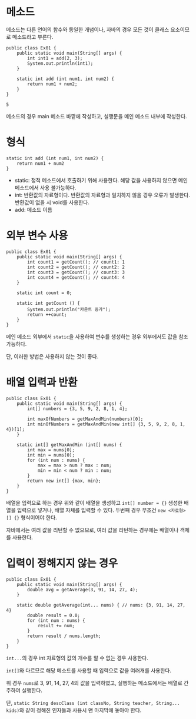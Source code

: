 # 메소드
메소드는 다른 언어의 함수와 동일한 개념이나, 자바의 경우 모든 것이 클래스 요소이므로 메소드라고 부른다.

```
public class Ex01 {
    public static void main(String[] args) {
        int int1 = add(2, 3);
        System.out.println(int1);
    }

    static int add (int num1, int num2) {
        return num1 + num2;
    }
}

5
```
메소드의 경우 main 메소드 바깥에 작성하고, 실행문을 메인 메소드 내부에 작성한다.
# 형식
```
static int add (int num1, int num2) {
    return num1 + num2
}
```
- static: 정적 메소드에서 호출하기 위해 사용한다. 해당 값을 사용하지 않으면 메인 메소드에서 사용 불가능하다.
- int: 반환값의 자료형이다. 반환값의 자료형과 일치하지 않을 경우 오류가 발생한다. 반환값이 없을 시 void를 사용한다.
- add: 메소드 이름
# 외부 변수 사용
```
public class Ex01 {
    public static void main(String[] args) {
        int count1 = getCount(); // count1: 1
        int count2 = getCount(); // count2: 2
        int count3 = getCount(); // count3: 3
        int count4 = getCount(); // count4: 4
    }

    static int count = 0;

    static int getCount () {
        System.out.println("카운트 증가");
        return ++count;
    }
}
```
메인 메소드 외부에서 `static`을 사용하여 변수를 생성하는 경우 외부에서도 값을 참조 가능하다.

단, 이러한 방법은 사용하지 않는 것이 좋다.
# 배열 입력과 반환
```
public class Ex01 {
    public static void main(String[] args) {
        int[] numbers = {3, 5, 9, 2, 8, 1, 4};

        int maxOfNumbers = getMaxAndMin(numbers)[0];
        int minOfNumbers = getMaxAndMin(new int[] {3, 5, 9, 2, 8, 1, 4})[1];
    }

    static int[] getMaxAndMin (int[] nums) {
        int max = nums[0];
        int min = nums[0];
        for (int num : nums) {
            max = max > num ? max : num;
            min = min < num ? min : num;
        }
        return new int[] {max, min};
    }
}
```
배열을 입력으로 하는 경우 위와 같이 배열을 생성하고 `int[] number = {}` 생성한 배열을 입력으로 넣거나, 배열 자체를 입력할 수 있다. 두번째 경우 무조건 `new <자료형> [] {}` 형식이어야 한다.

자바에서는 여러 값을 리턴할 수 없으므로, 여러 값을 리턴하는 경우에는 배열이나 객체를 사용한다.
# 입력이 정해지지 않는 경우
```
public class Ex01 {
    public static void main(String[] args) {
        double avg = getAverage(3, 91, 14, 27, 4);
    }

    static double getAverage(int... nums) { // nums: {3, 91, 14, 27, 4}
        double result = 0.0;
        for (int num : nums) {
            result += num;
        }
        return result / nums.length;
    }
}
```
`int...`의 경우 int 자료형의 값의 개수를 알 수 없는 경우 사용한다.

`int[]`와 다르므로 해당 메소드를 사용할 때 입력으로 값을 여러개를 사용한다.

위 경우 `nums`로 3, 91, 14, 27, 4의 값을 입력하였고, 실행하는 메소드에서는 배열로 간주하여 실행한다.

단, `static String descClass (int classNo, String teacher, String... kids)`와 같이 정해진 인자들과 사용시 맨 마지막에 놓아야 한다. 
